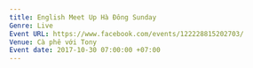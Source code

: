 ```yaml
---
title: English Meet Up Hà Đông Sunday
Genre: Live
Event URL: https://www.facebook.com/events/122228815202703/
Venue: Cà phê với Tony
Event date: 2017-10-30 07:00:00 +07:00
---
```



